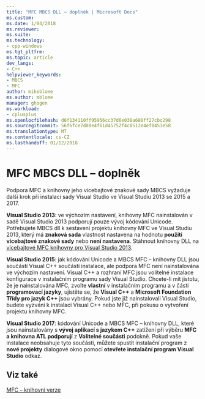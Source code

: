 ```yaml
---
title: "MFC MBCS DLL – doplněk | Microsoft Docs"
ms.custom: 
ms.date: 1/04/2018
ms.reviewer: 
ms.suite: 
ms.technology:
- cpp-windows
ms.tgt_pltfrm: 
ms.topic: article
dev_langs:
- C++
helpviewer_keywords:
- MBCS
- MFC
author: mikeblome
ms.author: mblome
manager: ghogen
ms.workload:
- cplusplus
ms.openlocfilehash: d6f134110ff95956cc37d6e038a680ff27cbc298
ms.sourcegitcommit: 56f6fce7d80e4f61d45752f4c8512e4ef0453e58
ms.translationtype: MT
ms.contentlocale: cs-CZ
ms.lasthandoff: 01/12/2018
---
```

# <a name="mfc-mbcs-dll-add-on"></a>MFC MBCS DLL – doplněk

Podpora MFC a knihovny jeho vícebajtové znakové sady MBCS vyžaduje další krok při instalaci sady Visual Studio ve Visual Studiu 2013 se 2015 a 2017.

**Visual Studio 2013**: ve výchozím nastavení, knihovny MFC nainstalován v sadě Visual Studio 2013 podporují pouze vývoj kódování Unicode. Potřebujete MBCS dll k sestavení projektu knihovny MFC ve Visual Studiu 2013, který má **znaková sada** vlastnost nastavena na hodnotu **použití vícebajtové znakové sady** nebo **není nastavena**. Stáhnout knihovny DLL na [vícebajtové MFC knihovny pro Visual Studio 2013](https://www.microsoft.com/en-us/download/details.aspx?id=40770).

**Visual Studio 2015**: jak kódování Unicode a MBCS MFC – knihovny DLL jsou součástí Visual C++ součástí instalace, ale podpora MFC není nainstalována ve výchozím nastavení. Visual C++ a rozhraní MFC jsou volitelné instalace konfigurace v instalačním programu sady Visual Studio. Chcete-li mít jistotu, že je nainstalována MFC, zvolte **vlastní** v instalačním programu a v části **programovací jazyky**, ujistěte se, že **Visual C++** a **Microsoft Foundation Třídy pro jazyk C++** jsou vybrány. Pokud jste již nainstalovali Visual Studio, budete vyzváni k instalaci Visual C++ nebo MFC, při pokusu o vytvoření projektu knihovny MFC.

**Visual Studio 2017**: kódování Unicode a MBCS MFC – knihovny DLL, které jsou nainstalovány s **vývoj aplikací s jazykem C++** zatížení při výběru **MFC a knihovna ATL podporují** z  **Volitelné součásti** podokně. Pokud vaše instalace neobsahuje tyto součásti, můžete spustit instalační program z **nové projekty** dialogové okno pomocí **otevřete instalační program Visual Studio** odkaz.

## <a name="see-also"></a>Viz také

[MFC – knihovní verze](../mfc/mfc-library-versions.md)

